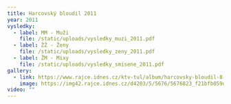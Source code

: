 ```yaml
---
title: Harcovský bloudil 2011
year: 2011
vysledky:
  - label: MM - Muži
    file: /static/uploads/vysledky_muzi_2011.pdf
  - label: ŽŽ - Ženy
    file: /static/uploads/vysledky_zeny_2011.pdf
  - label: ŽM - Mixy
    file: /static/uploads/vysledky_smisene_2011.pdf
gallery:
  - link: https://www.rajce.idnes.cz/ktv-tul/album/harcovsky-bloudil-8-11-2011
    image: https://img42.rajce.idnes.cz/d4203/5/5676/5676823_f21bfb059d567ea868927f5b19f43851/thumb/DSCN1014.jpg?ver=3
video: ""
---
```

